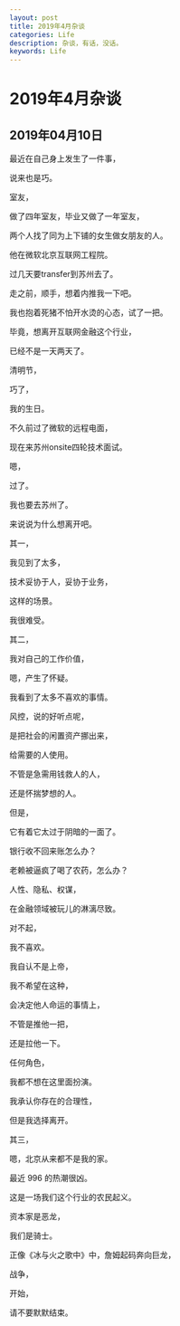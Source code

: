 ```yaml
---
layout: post
title: 2019年4月杂谈
categories: Life
description: 杂谈，有话，没话。
keywords: Life
---
```


# 2019年4月杂谈

## 2019年04月10日

最近在自己身上发生了一件事，

说来也是巧。

室友，

做了四年室友，毕业又做了一年室友，

两个人找了同为上下铺的女生做女朋友的人。

他在微软北京互联网工程院。

过几天要transfer到苏州去了。

走之前，顺手，想着内推我一下吧。

我也抱着死猪不怕开水烫的心态，试了一把。

毕竟，想离开互联网金融这个行业，

已经不是一天两天了。






清明节，

巧了，

我的生日。

不久前过了微软的远程电面，

现在来苏州onsite四轮技术面试。

嗯，

过了。

我也要去苏州了。






来说说为什么想离开吧。

其一，

我见到了太多，

技术妥协于人，妥协于业务，

这样的场景。

我很难受。

其二，

我对自己的工作价值，

嗯，产生了怀疑。

我看到了太多不喜欢的事情。

风控，说的好听点呢，

是把社会的闲置资产挪出来，

给需要的人使用。

不管是急需用钱救人的人，

还是怀揣梦想的人。

但是，

它有着它太过于阴暗的一面了。

银行收不回来账怎么办？

老赖被逼疯了喝了农药，怎么办？

人性、隐私、权谋，

在金融领域被玩儿的淋漓尽致。

对不起，

我不喜欢。

我自认不是上帝，

我不希望在这种，

会决定他人命运的事情上，

不管是推他一把，

还是拉他一下。

任何角色，

我都不想在这里面扮演。

我承认你存在的合理性，

但是我选择离开。

其三，

嗯，北京从来都不是我的家。





最近 996 的热潮很凶。

这是一场我们这个行业的农民起义。

资本家是恶龙，

我们是骑士。

正像《冰与火之歌中》中，詹姆起码奔向巨龙，

战争，

开始，

请不要默默结束。



